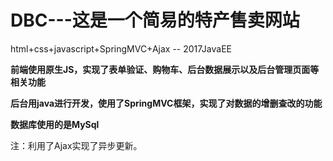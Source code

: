 # DBC---这是一个简易的特产售卖网站
html+css+javascript+SpringMVC+Ajax -- 2017JavaEE

**前端使用原生JS，实现了表单验证、购物车、后台数据展示以及后台管理页面等相关功能**

**后台用java进行开发，使用了SpringMVC框架，实现了对数据的增删查改的功能**

**数据库使用的是MySql**

注：利用了Ajax实现了异步更新。

